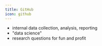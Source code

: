 ```yaml
---
title: GitHub
icon: github
---
```


* internal data collection, analysis, reporting
* "data science"
* research questions for fun and profit
